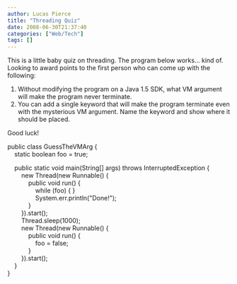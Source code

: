 ```yaml
---
author: Lucas Pierce
title: "Threading Quiz"
date: 2008-06-30T21:37:40
categories: ["Web/Tech"]
tags: []
---
```


This is a little baby quiz on threading. The program below works... kind of. Looking to award points to the first person who can come up with the following:

1. Without modifying the program on a Java 1.5 SDK, what VM argument will make the program never terminate.
2. You can add a single keyword that will make the program terminate even with the mysterious VM argument. Name the keyword and show where it should be placed.

Good luck!

public class GuessTheVMArg {  
    static boolean foo = true;

    public static void main(String[] args) throws InterruptedException {  
        new Thread(new Runnable() {  
            public void run() {  
                while (foo) { }  
                System.err.println("Done!");  
            }  
        }).start();  
        Thread.sleep(1000);  
        new Thread(new Runnable() {  
            public void run() {  
                foo = false;  
            }  
        }).start();  
    }  
}